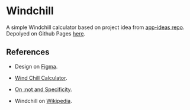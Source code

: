 # Windchill

A simple Windchill calculator based on project idea from [app-ideas repo](https://github.com/florinpop17/app-ideas/blob/master/Projects/1-Beginner/Windchill-App.md). Depolyed on Github Pages [here](https://deadmercury.github.io/implement-app-ideas/beginner/Windchill/index.html).

## References

- Design on [Figma](https://www.figma.com/file/OClGCeInvntoMWwNHi1Gd8/Windchill?node-id=0%3A1).

- [Wind Chill Calculator](https://www.weather.gov/epz/wxcalc_windchill).

- [On :not and Specificity](https://bitsofco.de/on-not-and-specificity/).

- Windchill on [Wikipedia](https://en.wikipedia.org/wiki/Wind_chill).
